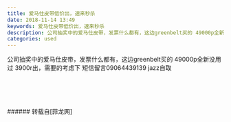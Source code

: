 ```yaml
---
title: 爱马仕皮带低价出，速来秒杀
date: 2018-11-14 13:49
keywords: 爱马仕皮带低价出，速来秒杀
description: 公司抽奖中的爱马仕皮带，发票什么都有，这边greenbelt买的 49000p全新没用过 3900r出，需要的考虑下 短信留言09064439139 jazz自取
categories: used
---
```

<td class="t_f" id="postmessage_2275374">

公司抽奖中的爱马仕皮带，发票什么都有，这边greenbelt买的 49000p全新没用过 3900r出，需要的考虑下 短信留言09064439139 jazz自取<br/>
<img alt="" border="0" class="zoom" data-cf-modified-e5c8598a50215718d83e4ac1-="" file="http://www.flw.ph/data/appbyme/upload/image/201811/14/wipKw92M0GLq.jpg" id="aimg_wDkK3" lazyloadthumb="1" onclick="" onmouseover="" src="http://www.flw.ph/data/appbyme/upload/image/201811/14/wipKw92M0GLq.jpg"/><br/>
<br/>
<img alt="" border="0" class="zoom" data-cf-modified-e5c8598a50215718d83e4ac1-="" file="http://www.flw.ph/data/appbyme/upload/image/201811/14/YxwkgohJnHr6.jpg" id="aimg_kl32B" lazyloadthumb="1" onclick="" onmouseover="" src="http://www.flw.ph/data/appbyme/upload/image/201811/14/YxwkgohJnHr6.jpg"/><br/>
<br/>
<img alt="" border="0" class="zoom" data-cf-modified-e5c8598a50215718d83e4ac1-="" file="http://www.flw.ph/data/appbyme/upload/image/201811/14/nHnejgFPNa1p.jpg" id="aimg_fW2Pf" lazyloadthumb="1" onclick="" onmouseover="" src="http://www.flw.ph/data/appbyme/upload/image/201811/14/nHnejgFPNa1p.jpg"/><br/>
<br/>
<img alt="" border="0" class="zoom" data-cf-modified-e5c8598a50215718d83e4ac1-="" file="http://www.flw.ph/data/appbyme/upload/image/201811/14/wfYbmTsGO6Qp.jpg" id="aimg_L91nG" lazyloadthumb="1" onclick="" onmouseover="" src="http://www.flw.ph/data/appbyme/upload/image/201811/14/wfYbmTsGO6Qp.jpg"/><br/>
<br/>
</td>
###### 转载自[菲龙网]